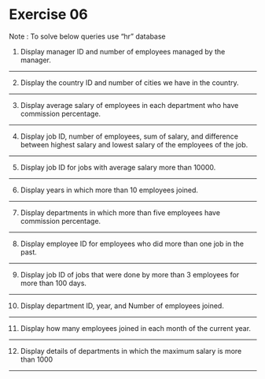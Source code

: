 
# Exercise 06

Note : To solve below queries use “hr” database
1. Display manager ID and number of employees managed by the manager.

----------------------------------------------------
2. Display the country ID and number of cities we have in the country.

----------------------------------------------------
3. Display average salary of employees in each department who have commission percentage.

----------------------------------------------------
4. Display job ID, number of employees, sum of salary, and difference between highest salary and lowest salary of the employees of the job.

----------------------------------------------------
5. Display job ID for jobs with average salary more than 10000. 

----------------------------------------------------
6. Display years in which more than 10 employees joined.

----------------------------------------------------
7. Display departments in which more than five employees have commission percentage.

----------------------------------------------------
8. Display employee ID for employees who did more than one job in the past.

----------------------------------------------------
9. Display job ID of jobs that were done by more than 3 employees for more than 100 days.

----------------------------------------------------
10. Display department ID, year, and Number of employees joined. 

----------------------------------------------------
11. Display how many employees joined in each month of the current year.

----------------------------------------------------
12. Display details of departments in which the maximum salary is more than 1000

----------------------------------------------------